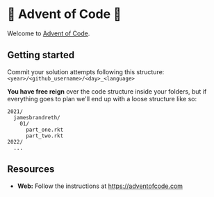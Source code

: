 # 🎄 Advent of Code 🎄

Welcome to [Advent of Code](https://adventofcode.com/).

## Getting started

Commit your solution attempts following this structure: `<year>/<github_username>/<day>_<language>`

**You have free reign** over the code structure inside your folders, but if everything goes to plan
we'll end up with a loose structure like so:

```
2021/
  jamesbrandreth/
    01/
      part_one.rkt
      part_two.rkt
2022/
  ...
```

## Resources

- **Web:** Follow the instructions at https://adventofcode.com

